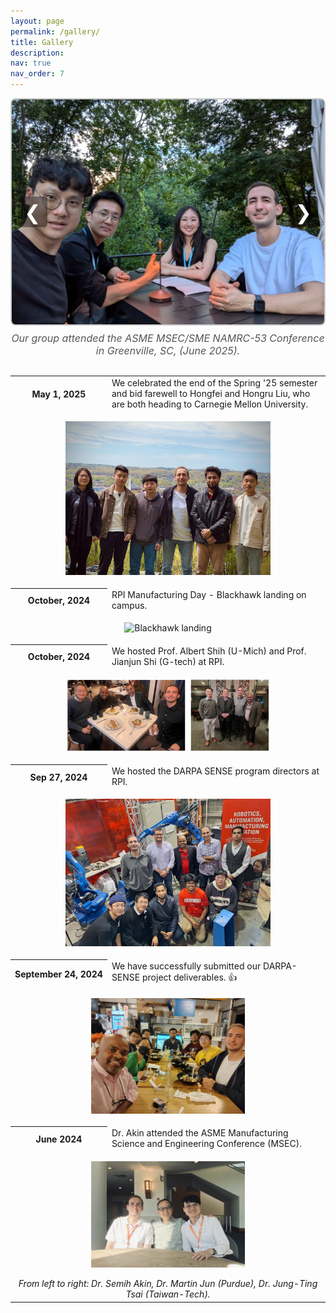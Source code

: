 ```yaml
---
layout: page
permalink: /gallery/
title: Gallery
description:  
nav: true
nav_order: 7
---
```



<div class="news">


<!-- Photo Collage with Arrows, Auto Transition, and Caption -->
<div style="position: relative; max-width: 600px; margin: 0 auto 30px;">
  <div id="collage" style="position: relative; border: 2px solid #ccc; border-radius: 8px; overflow: hidden; height: 360px;">
    <img src="../assets/img/MSEC_1.JPG" alt="Photo 1" style="position: absolute; width: 100%; height: 100%; object-fit: cover; top: 0; left: 0; opacity: 1; transition: opacity 0.6s ease;" />
    <img src="../assets/img/MSEC_2.JPG" alt="Photo 2" style="position: absolute; width: 100%; height: 100%; object-fit: cover; top: 0; left: 0; opacity: 0; transition: opacity 0.6s ease;" />
    <img src="../assets/img/MSEC_33.JPG" alt="Photo 3" style="position: absolute; width: 100%; height: 100%; object-fit: cover; top: 0; left: 0; opacity: 0; transition: opacity 0.6s ease;" />
    <img src="../assets/img/MSEC_4.JPG" alt="Photo 4" style="position: absolute; width: 100%; height: 100%; object-fit: cover; top: 0; left: 0; opacity: 0; transition: opacity 0.6s ease;" />
    <img src="../assets/img/MSEC_5.JPG" alt="Photo 5" style="position: absolute; width: 100%; height: 100%; object-fit: cover; top: 0; left: 0; opacity: 0; transition: opacity 0.6s ease;" />
    <img src="../assets/img/MSEC_6.JPG" alt="Photo 6" style="position: absolute; width: 100%; height: 100%; object-fit: cover; top: 0; left: 0; opacity: 0; transition: opacity 0.6s ease;" />
           <!-- Left Arrow -->
    <div id="prev" style="position: absolute; top: 50%; left: 10px; transform: translateY(-50%); font-size: 2rem; color: white; background: rgba(0,0,0,0.4); padding: 5px 10px; border-radius: 5px; cursor: pointer;">&#10094;</div>
    <!-- Right Arrow -->
    <div id="next" style="position: absolute; top: 50%; right: 10px; transform: translateY(-50%); font-size: 2rem; color: white; background: rgba(0,0,0,0.4); padding: 5px 10px; border-radius: 5px; cursor: pointer;">&#10095;</div>
  </div>

  <!-- Caption -->
  <div id="caption" style="text-align: center; font-style: italic; font-size: 1rem; color: #555; margin-top: 10px;">
    Our group attended the ASME MSEC/SME NAMRC-53 Conference in Greenville, SC, (June 2025).
  </div>
</div>

<script>
  (function() {
    const images = document.querySelectorAll('#collage img');
    const caption = document.getElementById('caption');
    const captions = [
      "Our group attended the ASME MSEC/SME NAMRC-53 Conference in Greenville, SC (June 2025)",
      "Our group attended the ASME MSEC/SME NAMRC-53 Conference",
      "Our group attended the ASME MSEC/SME NAMRC-53 Conference",
      "Our group attended the ASME MSEC/SME NAMRC-53 Conference",
      "Our group attended the ASME MSEC/SME NAMRC-53 Conference",
      "Our group attended the ASME MSEC/SME NAMRC-53 Conference",
      ];

    let currentIndex = 0;
    let interval;

    function showImage(index) {
      images.forEach((img, i) => {
        img.style.opacity = i === index ? 1 : 0;
      });
      caption.textContent = captions[index];
    }

    function nextImage() {
      currentIndex = (currentIndex + 1) % images.length;
      showImage(currentIndex);
    }

    function prevImage() {
      currentIndex = (currentIndex - 1 + images.length) % images.length;
      showImage(currentIndex);
    }

    // Manual controls
    document.getElementById('next').addEventListener('click', () => {
      nextImage();
      resetAutoSlide();
    });

    document.getElementById('prev').addEventListener('click', () => {
      prevImage();
      resetAutoSlide();
    });

    // Auto transition every 3 seconds
    function startAutoSlide() {
      interval = setInterval(nextImage, 3000);
    }

    function resetAutoSlide() {
      clearInterval(interval);
      startAutoSlide();
    }

    showImage(currentIndex);
    startAutoSlide();
  })();
</script>


  <div class="table-responsive">
    <table class="table table-sm table-borderless">
      <tr>
        <th scope="row" style="white-space: nowrap;">May 1, 2025</th>
        <td>We celebrated the end of the Spring '25 semester and bid farewell to Hongfei and Hongru Liu, who are both heading to Carnegie Mellon University.</td>
      </tr>
      <tr>
        <td colspan="2" style="text-align: center;">
          <figure>
            <img src="../assets/img/Semi_Lab_Spring2025.jpg" alt="Spring 2025 Farewell" style="width:80%; max-width:500px;">                        
          </figure>
        </td>
      </tr>
      <tr>
        <th scope="row" style="white-space: nowrap;">October, 2024</th>
        <td>RPI Manufacturing Day - Blackhawk landing on campus.</td>
      </tr>
      <tr>
        <td colspan="2" style="text-align: center;">
          <figure>
            <img src="../assets/img/blackhawk.png" alt="Blackhawk landing" style="width:90%; max-width:500px; height:auto; max-height:1000px;">                        
          </figure>
        </td>
      </tr>
      <tr>
        <th scope="row" style="white-space: nowrap;">October, 2024</th>
        <td>We hosted Prof. Albert Shih (U-Mich) and Prof. Jianjun Shi (G-tech) at RPI.</td>
      </tr>
      <tr>
        <td colspan="2" style="text-align: center;">
          <figure>
            <img src="../assets/img/Alber_Shi.jpg" alt="Prof. Albert Shih Visit" style="width:80%; max-width:500px; height:auto; max-height:1000px;">                        
          </figure>
        </td>
      </tr>
      <tr>
        <th scope="row" style="white-space: nowrap;">Sep 27, 2024</th>
        <td>We hosted the DARPA SENSE program directors at RPI.</td>
      </tr>
      <tr>
        <td colspan="2" style="text-align: center;">
          <figure>
            <img src="../assets/img/DARPA_visit2.jpg" alt="DARPA Visit" style="width:80%; max-width:500px;">                        
          </figure>
        </td>
      </tr>
      <tr>
        <th scope="row" style="white-space: nowrap;">September 24, 2024</th>
        <td>We have successfully submitted our DARPA-SENSE project deliverables. <span class="star">&#128077;</span></td>
      </tr>
      <tr>
        <td colspan="2" style="text-align: center;">
          <figure>
            <img src="../assets/img/Darpa_dinner.jpg" alt="DARPA Dinner" style="width:60%; max-width:400px;">
          </figure>
        </td>
      </tr>
      <tr>
        <th scope="row" style="white-space: nowrap;">June 2024</th>
        <td>Dr. Akin attended the ASME Manufacturing Science and Engineering Conference (MSEC).</td>
      </tr>
      <tr>
        <td colspan="2" style="text-align: center;">
          <figure>
            <img src="../assets/img/martinjun_tim.jpg" alt="ASME MSEC Photo" style="width:60%; max-width:400px;">
          </figure>
          <i>From left to right: Dr. Semih Akin, Dr. Martin Jun (Purdue), Dr. Jung-Ting Tsai (Taiwan-Tech).</i>
        </td>
      </tr>  